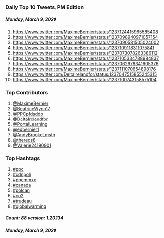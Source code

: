 ### Daily Top 10 Tweets, PM Edition
##### Monday, March 9, 2020
 1) https://www.twitter.com/MaximeBernier/status/1237124415965585408
 2) https://www.twitter.com/MaximeBernier/status/1237098940971057154
 3) https://www.twitter.com/MaximeBernier/status/1237090581505024002
 4) https://www.twitter.com/MaximeBernier/status/1237109118311075841
 5) https://www.twitter.com/MaximeBernier/status/1237073078263386112
 6) https://www.twitter.com/MaximeBernier/status/1237105334788984837
 7) https://www.twitter.com/MaximeBernier/status/1237062978341605376
 8) https://www.twitter.com/MaximeBernier/status/1237111070654898176
 9) https://www.twitter.com/DeltaIrelandfor/status/1237047515855245315
10) https://www.twitter.com/MaximeBernier/status/1237100743158575104

### Top Contributors
  1) [@MaximeBernier](https://www.twitter.com/MaximeBernier)
  2) [@BeatriceWynn17](https://www.twitter.com/BeatriceWynn17)
  3) [@PPCpfdsddo](https://www.twitter.com/PPCpfdsddo)
  4) [@DeltaIrelandfor](https://www.twitter.com/DeltaIrelandfor)
  5) [@PortalLearning](https://www.twitter.com/PortalLearning)
  6) [@edbernier1](https://www.twitter.com/edbernier1)
  7) [@AndyBrookeLmstn](https://www.twitter.com/AndyBrookeLmstn)
  8) [@thereds8](https://www.twitter.com/thereds8)
  9) [@Valerie24190901](https://www.twitter.com/Valerie24190901)


### Top Hashtags

  1) [#ppc](https://www.twitter.com/hashtag/ppc)
  2) [#cdnpoli](https://www.twitter.com/hashtag/cdnpoli)
  3) [#ppcmmxx](https://www.twitter.com/hashtag/ppcmmxx)
  4) [#canada](https://www.twitter.com/hashtag/canada)
  5) [#polcan](https://www.twitter.com/hashtag/polcan)
  6) [#co2](https://www.twitter.com/hashtag/co2)
  7) [#trudeau](https://www.twitter.com/hashtag/trudeau)
  8) [#globalwarming](https://www.twitter.com/hashtag/globalwarming)

##### Count: 88	version: 1.20.134
##### Monday, March 9, 2020

